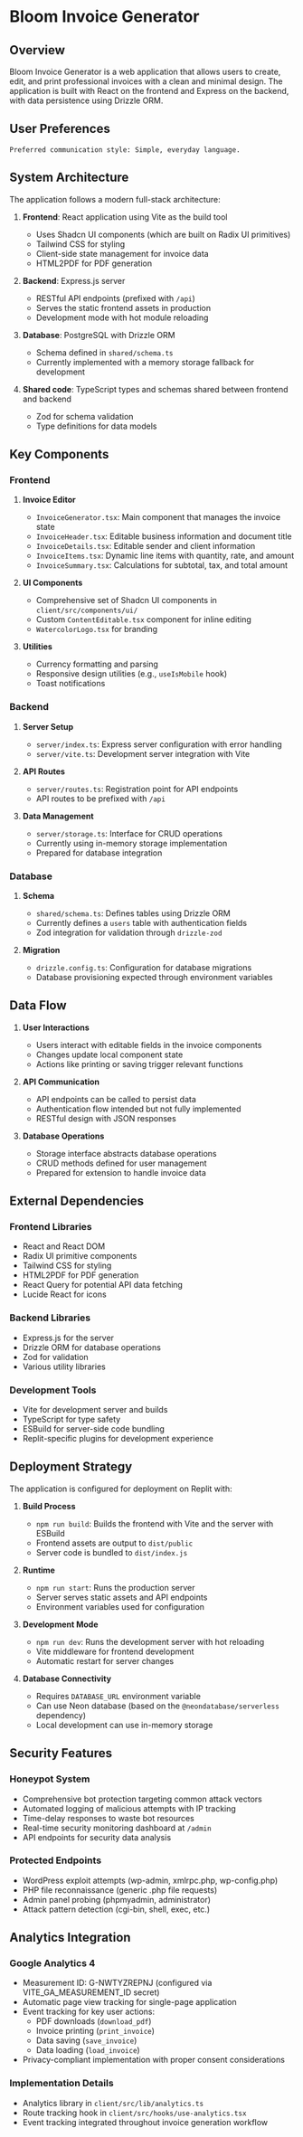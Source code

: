 # Bloom Invoice Generator

## Overview

Bloom Invoice Generator is a web application that allows users to create, edit, and print professional invoices with a clean and minimal design. The application is built with React on the frontend and Express on the backend, with data persistence using Drizzle ORM.

## User Preferences

```
Preferred communication style: Simple, everyday language.
```

## System Architecture

The application follows a modern full-stack architecture:

1. **Frontend**: React application using Vite as the build tool
   - Uses Shadcn UI components (which are built on Radix UI primitives)
   - Tailwind CSS for styling
   - Client-side state management for invoice data
   - HTML2PDF for PDF generation

2. **Backend**: Express.js server
   - RESTful API endpoints (prefixed with `/api`)
   - Serves the static frontend assets in production
   - Development mode with hot module reloading

3. **Database**: PostgreSQL with Drizzle ORM
   - Schema defined in `shared/schema.ts`
   - Currently implemented with a memory storage fallback for development

4. **Shared code**: TypeScript types and schemas shared between frontend and backend
   - Zod for schema validation
   - Type definitions for data models

## Key Components

### Frontend

1. **Invoice Editor**
   - `InvoiceGenerator.tsx`: Main component that manages the invoice state
   - `InvoiceHeader.tsx`: Editable business information and document title
   - `InvoiceDetails.tsx`: Editable sender and client information
   - `InvoiceItems.tsx`: Dynamic line items with quantity, rate, and amount
   - `InvoiceSummary.tsx`: Calculations for subtotal, tax, and total amount

2. **UI Components**
   - Comprehensive set of Shadcn UI components in `client/src/components/ui/`
   - Custom `ContentEditable.tsx` component for inline editing
   - `WatercolorLogo.tsx` for branding

3. **Utilities**
   - Currency formatting and parsing
   - Responsive design utilities (e.g., `useIsMobile` hook)
   - Toast notifications

### Backend

1. **Server Setup**
   - `server/index.ts`: Express server configuration with error handling
   - `server/vite.ts`: Development server integration with Vite

2. **API Routes**
   - `server/routes.ts`: Registration point for API endpoints
   - API routes to be prefixed with `/api`

3. **Data Management**
   - `server/storage.ts`: Interface for CRUD operations
   - Currently using in-memory storage implementation
   - Prepared for database integration

### Database

1. **Schema**
   - `shared/schema.ts`: Defines tables using Drizzle ORM
   - Currently defines a `users` table with authentication fields
   - Zod integration for validation through `drizzle-zod`

2. **Migration**
   - `drizzle.config.ts`: Configuration for database migrations
   - Database provisioning expected through environment variables

## Data Flow

1. **User Interactions**
   - Users interact with editable fields in the invoice components
   - Changes update local component state
   - Actions like printing or saving trigger relevant functions

2. **API Communication**
   - API endpoints can be called to persist data
   - Authentication flow intended but not fully implemented
   - RESTful design with JSON responses

3. **Database Operations**
   - Storage interface abstracts database operations
   - CRUD methods defined for user management
   - Prepared for extension to handle invoice data

## External Dependencies

### Frontend Libraries
- React and React DOM
- Radix UI primitive components
- Tailwind CSS for styling
- HTML2PDF for PDF generation
- React Query for potential API data fetching
- Lucide React for icons

### Backend Libraries
- Express.js for the server
- Drizzle ORM for database operations
- Zod for validation
- Various utility libraries

### Development Tools
- Vite for development server and builds
- TypeScript for type safety
- ESBuild for server-side code bundling
- Replit-specific plugins for development experience

## Deployment Strategy

The application is configured for deployment on Replit with:

1. **Build Process**
   - `npm run build`: Builds the frontend with Vite and the server with ESBuild
   - Frontend assets are output to `dist/public`
   - Server code is bundled to `dist/index.js`

2. **Runtime**
   - `npm run start`: Runs the production server
   - Server serves static assets and API endpoints
   - Environment variables used for configuration

3. **Development Mode**
   - `npm run dev`: Runs the development server with hot reloading
   - Vite middleware for frontend development
   - Automatic restart for server changes

4. **Database Connectivity**
   - Requires `DATABASE_URL` environment variable
   - Can use Neon database (based on the `@neondatabase/serverless` dependency)
   - Local development can use in-memory storage

## Security Features

### Honeypot System
- Comprehensive bot protection targeting common attack vectors
- Automated logging of malicious attempts with IP tracking
- Time-delay responses to waste bot resources
- Real-time security monitoring dashboard at `/admin`
- API endpoints for security data analysis

### Protected Endpoints
- WordPress exploit attempts (wp-admin, xmlrpc.php, wp-config.php)
- PHP file reconnaissance (generic .php file requests)
- Admin panel probing (phpmyadmin, administrator)
- Attack pattern detection (cgi-bin, shell, exec, etc.)

## Analytics Integration

### Google Analytics 4
- Measurement ID: G-NWTYZREPNJ (configured via VITE_GA_MEASUREMENT_ID secret)
- Automatic page view tracking for single-page application
- Event tracking for key user actions:
  - PDF downloads (`download_pdf`)
  - Invoice printing (`print_invoice`)
  - Data saving (`save_invoice`)
  - Data loading (`load_invoice`)
- Privacy-compliant implementation with proper consent considerations

### Implementation Details
- Analytics library in `client/src/lib/analytics.ts`
- Route tracking hook in `client/src/hooks/use-analytics.tsx`
- Event tracking integrated throughout invoice generation workflow